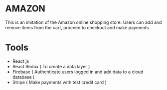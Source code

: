 # AMAZON
This is an imitation of the Amazon online shopping store. Users can add and remove items from the cart, proceed to checkout and make payments. 

# Tools
- React js
- React Redux ( To create a data layer )
- Firebase ( Authenticate users logged in and add data to a cloud database )
- Stripe ( Make payments with test credit card )
